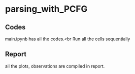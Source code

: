 # parsing_with_PCFG
## Codes
main.ipynb has all the codes.<br Run all the cells sequentially
## Report
all the plots, observations are compiled in report.
